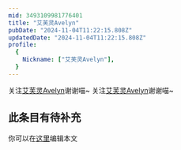```yaml
---
mid: 3493109981776401
title: "艾芙灵Avelyn"
pubDate: "2024-11-04T11:22:15.808Z"
updatedDate: "2024-11-04T11:22:15.808Z"
profile:
  {
    Nickname: ["艾芙灵Avelyn"],
  }
---
```


关注[艾芙灵Avelyn](https://space.bilibili.com/3493109981776401)谢谢喵~ 关注[艾芙灵Avelyn](https://space.bilibili.com/3493109981776401)谢谢喵~

## 此条目有待补充
你可以在[这里](https://github.com/Yuhanawa/VTuber.ICU/edit/master/src/content/v/艾芙灵Avelyn/index.md)编辑本文

